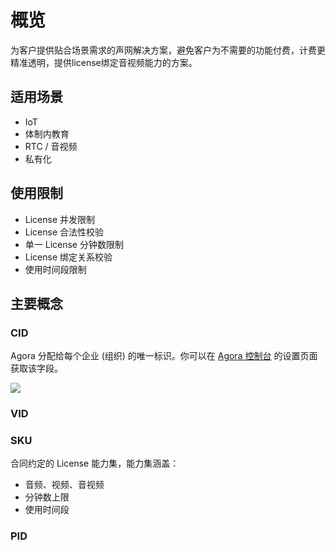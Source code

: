 # 概览

为客户提供贴合场景需求的声网解决方案，避免客户为不需要的功能付费，计费更精准透明，提供license绑定音视频能力的方案。


## 适用场景

- IoT 
- 体制内教育
- RTC / 音视频
- 私有化


## 使用限制

- License 并发限制
- License 合法性校验
- 单一 License 分钟数限制
- License 绑定关系校验
- 使用时间段限制


## 主要概念

### CID  
Agora 分配给每个企业 (组织) 的唯一标识。你可以在 [Agora 控制台](https://console.agora.io/settings/company) 的设置页面获取该字段。

![](https://web-cdn.agora.io/docs-files/1658829233966)

### VID  

### SKU  
合同约定的 License 能力集，能力集涵盖：
- 音频、视频、音视频
- 分钟数上限
- 使用时间段

### PID  
